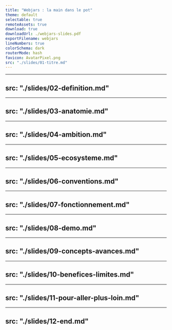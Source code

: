 ```yaml
---
title: "Webjars : la main dans le pot"
theme: default 
selectable: true
remoteAssets: true
download: true
downloadUrl: ./webjars-slides.pdf
exportFilename: webjars
lineNumbers: true
colorSchema: dark
routerMode: hash
favicon: AvatarPixel.png
src: "./slides/01-titre.md"
---
```


---
src: "./slides/02-definition.md"
---

---
src: "./slides/03-anatomie.md"
---

---
src: "./slides/04-ambition.md"
---

---
src: "./slides/05-ecosysteme.md"
---

---
src: "./slides/06-conventions.md"
---

---
src: "./slides/07-fonctionnement.md"
---

---
src: "./slides/08-demo.md"
---

---
src: "./slides/09-concepts-avances.md"
---

---
src: "./slides/10-benefices-limites.md"
---

---
src: "./slides/11-pour-aller-plus-loin.md"
---

---
src: "./slides/12-end.md"
---
